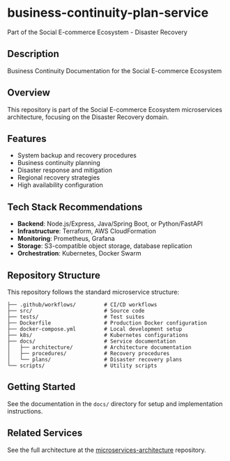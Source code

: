 # business-continuity-plan-service

Part of the Social E-commerce Ecosystem - Disaster Recovery

## Description

Business Continuity Documentation for the Social E-commerce Ecosystem

## Overview

This repository is part of the Social E-commerce Ecosystem microservices architecture, focusing on the Disaster Recovery domain.

## Features

- System backup and recovery procedures
- Business continuity planning
- Disaster response and mitigation
- Regional recovery strategies
- High availability configuration

## Tech Stack Recommendations

- **Backend**: Node.js/Express, Java/Spring Boot, or Python/FastAPI
- **Infrastructure**: Terraform, AWS CloudFormation
- **Monitoring**: Prometheus, Grafana
- **Storage**: S3-compatible object storage, database replication
- **Orchestration**: Kubernetes, Docker Swarm

## Repository Structure

This repository follows the standard microservice structure:

```
├── .github/workflows/         # CI/CD workflows
├── src/                       # Source code
├── tests/                     # Test suites
├── Dockerfile                 # Production Docker configuration
├── docker-compose.yml         # Local development setup
├── k8s/                       # Kubernetes configurations
├── docs/                      # Service documentation
│   ├── architecture/          # Architecture documentation
│   ├── procedures/            # Recovery procedures
│   └── plans/                 # Disaster recovery plans
└── scripts/                   # Utility scripts
```

## Getting Started

See the documentation in the `docs/` directory for setup and implementation instructions.

## Related Services

See the full architecture at the [microservices-architecture](https://github.com/Micro-Services-Social-Ecommerce-App/microservices-architecture) repository.
